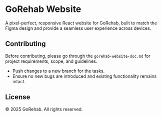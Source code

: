 # GoRehab Website

A pixel-perfect, responsive React website for GoRehab, built to match the Figma design and provide a seamless user experience across devices.

## Contributing

Before contributing, please go through the `gorehab-website-doc.md` for project requirements, scope, and guidelines.

- Push changes to a new branch for the tasks.
- Ensure no new bugs are introduced and existing functionality remains intact.

## License

© 2025 GoRehab. All rights reserved.
